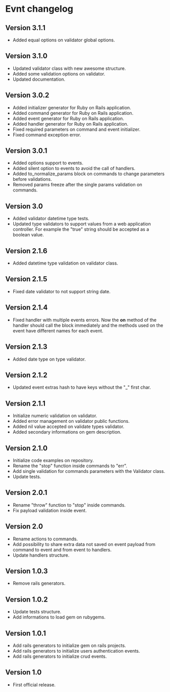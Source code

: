 # Evnt changelog

## Version 3.1.1

- Added equal options on validator global options.

## Version 3.1.0

- Updated validator class with new awesome structure.
- Added some validation options on validator.
- Updated documentation.

## Version 3.0.2

- Added initializer generator for Ruby on Rails application.
- Added command generator for Ruby on Rails application.
- Added event generator for Ruby on Rails application.
- Added handler generator for Ruby on Rails application.
- Fixed required parameters on command and event initializer.
- Fixed command exception error.

## Version 3.0.1

- Added options support to events.
- Added silent option to events to avoid the call of handlers.
- Added to_normalize_params block on commands to change parameters before validations.
- Removed params freeze after the single params validation on commands.

## Version 3.0

- Added validator datetime type tests.
- Updated type validators to support values from a web application controller. For example the "true" string should be accepted as a boolean value.

## Version 2.1.6

- Added datetime type validation on validator class.

## Version 2.1.5

- Fixed date validator to not support string date.

## Version 2.1.4

- Fixed handler with multiple events errors. Now the **on** method of the handler should call the block immediately and the methods used on the event have different names for each event.

## Version 2.1.3

- Added date type on type validator.

## Version 2.1.2

- Updated event extras hash to have keys without the "_" first char.

## Version 2.1.1

- Initialize numeric validation on validator.
- Added error management on validator public functions.
- Added nil value accepted on validate types validator.
- Added secondary informations on gem description.

## Version 2.1.0

- Initialize code examples on repository.
- Rename the "stop" function inside commands to "err".
- Add single validation for commands parameters with the Validator class.
- Update tests.

## Version 2.0.1

- Rename "throw" function to "stop" inside commands.
- Fix payload validation inside event.

## Version 2.0

- Rename actions to commands.
- Add possibility to share extra data not saved on event payload from command to event and from event to handlers.
- Update handlers structure.

## Version 1.0.3

- Remove rails generators.

## Version 1.0.2

- Update tests structure.
- Add informations to load gem on rubygems.

## Version 1.0.1

- Add rails generators to initialize gem on rails projects.
- Add rails generators to initialize users authentication events.
- Add rails generators to initialize crud events.

## Version 1.0

- First official release.
